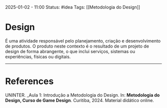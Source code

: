 2025-01-02 - 11:00
Status: #idea
Tags: [[Metodologia do Design]]

# Design

É uma atividade responsável pelo planejamento, criação e desenvolvimento de produtos. O produto neste contexto é o resultado de um projeto de design de forma abrangente, o que inclui serviços, sistemas ou experiências, físicas ou digitais.

---

# References

UNINTER.  _Aula 1: Introdução a Metodologia do Design. In: **Metodologia do Design, Curso de Game Design**. Curitiba, 2024. Material didático online.